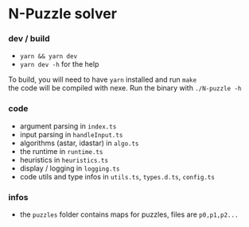 # N-Puzzle solver

### dev / build

- `yarn && yarn dev`
- `yarn dev -h` for the help

To build, you will need to have `yarn` installed and run `make` \
the code will be compiled with nexe. Run the binary with `./N-puzzle -h`

### code

- argument parsing in `index.ts`
- input parsing in `handleInput.ts`
- algorithms (astar, idastar) in `algo.ts`
- the runtime in `runtime.ts`
- heuristics in `heuristics.ts`
- display / logging in `logging.ts`
- code utils and type infos in `utils.ts`, `types.d.ts`, `config.ts`

### infos

- the `puzzles` folder contains maps for puzzles, files are `p0,p1,p2...`

